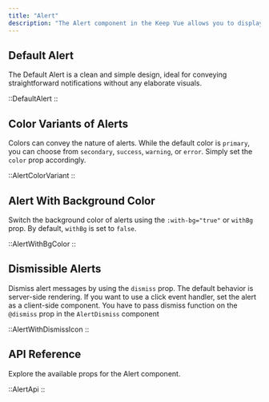 ```yaml
---
title: "Alert"
description: "The Alert component in the Keep Vue allows you to display important messages, notifications, or warnings to users. With customizable options for style, close icon, border, and state, you can create visually appealing and informative alerts that align with your design requirements."
---
```


## Default Alert

The Default Alert is a clean and simple design, ideal for conveying straightforward notifications without any elaborate visuals.

::DefaultAlert
::

## Color Variants of Alerts

Colors can convey the nature of alerts. While the default color is `primary`, you can choose from `secondary`, `success`, `warning`, or `error`. Simply set the `color` prop accordingly.

::AlertColorVariant
::

## Alert With Background Color

Switch the background color of alerts using the `:with-bg="true"` or `withBg` prop. By default, `withBg` is set to `false`.

::AlertWithBgColor
::

## Dismissible Alerts

Dismiss alert messages by using the `dismiss` prop. The default behavior is server-side rendering. If you want to use a click event handler, set the alert as a client-side component. You have to pass dismiss function on the `@dismiss` prop in the `AlertDismiss` component

::AlertWithDismissIcon
::

## API Reference

Explore the available props for the Alert component.

::AlertApi
::
